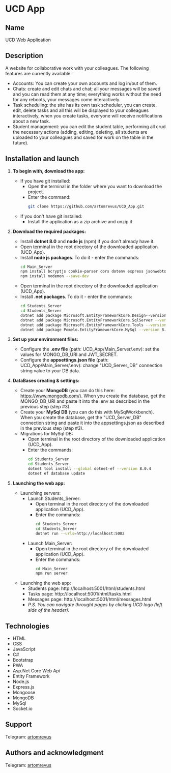 # UCD App

## Name
UCD Web Application

## Description
A website for collaborative work with your colleagues. The following features are currently available: 
- Accounts: You can create your own accounts and log in/out of them.
- Chats: create and edit chats and chat; all your messages will be saved and you can read them at any time; everything works without the need for any reboots, your messages come interactively. 
- Task scheduling: the site has its own task scheduler, you can create, edit, delete tasks and all this will be displayed to your colleagues interactively, when you create tasks, everyone will receive notifications about a new task.
- Student management: you can edit the student table, performing all crud the necessary actions (adding, editing, deleting, all students are uploaded to your colleagues and saved for work on the table in the future).

## Installation and launch
1. **To begin with, download the app:** 
    - If you have git installed: 
        - Open the terminal in the folder where you want to download the project.
        - Enter the command: 
            ```bash
            git clone https://github.com/artomrevus/UCD_App.git
    - If you don't have git installed: 
        - Install the application as a zip archive and unzip it


2. **Download the required packages:**
    - Install **dotnet 8.0** and **node js** (npm) if you don't already have it.
    - Open terminal in the root directory of the downloaded application (UCD_App).
    - Install **node js packages**. To do it - enter the commands: 
        ```bash
        cd Main_Server
        npm install bcryptjs cookie-parser cors dotenv express jsonwebtoken mongoose socket.io
        npm install nodemon --save-dev
    - Open terminal in the root directory of the downloaded application (UCD_App).
    - Install **.net packages**. To do it - enter the commands: 
        ```bash
        cd Students_Server
        cd Students_Server
        dotnet add package Microsoft.EntityFrameworkCore.Design--version 8.0.4
        dotnet add package Microsoft.EntityFrameworkCore.SqlServer --version 8.0.4
        dotnet add package Microsoft.EntityFrameworkCore.Tools --version 8.0.4
        dotnet add package Pomelo.EntityFrameworkCore.MySql --version 8.0.2


3. **Set up your environment files:**
    - Configure the **.env file** (path: UCD_App/Main_Server/.env): set the values for MONGO_DB_URI and JWT_SECRET.
    - Configure the **appsettings.json file** (path: UCD_App/Main_Server/.env): change "UCD_Server_DB" connection string value to your DB data.


4. **DataBases creating & settings:**
    - Create your **MongoDB** (you can do this here: https://www.mongodb.com/). When you create the database, get the MONGO_DB_URI and paste it into the .env as described in the previous step (step #3).
    - Create your **MySql DB** (you can do this with MySqlWorkbench). When you create the database, get the "UCD_Server_DB" connection string and paste it into the appsettings.json as described in the previous step (step #3).
    - Migrations for MySql DB: 
        - Open terminal in the root directory of the downloaded application (UCD_App).
        - Enter the commands: 
            ```bash
            cd Students_Server
            cd Students_Server
            dotnet tool install --global dotnet-ef --version 8.0.4
            dotnet ef database update       


5. **Launching the web app:**
    - Launching servers: 
        - Launch Students_Server:
             - Open terminal in the root directory of the downloaded application (UCD_App).
             - Enter the commands: 
                ```bash
                cd Students_Server
                cd Students_Server     
                dotnet run --urls=http://localhost:5002
        - Launch Main_Server:
             - Open terminal in the root directory of the downloaded application (UCD_App).
             - Enter the commands: 
                ```bash
                cd Main_Server   
                npm run server
    - Launching the web app:
        - Students page: http://localhost:5001/html/students.html
        - Tasks page: http://localhost:5001/html/tasks.html
        - Messages page: http://localhost:5001/html/messages.html
        - *P.S. You can navigate throught pages by clicking UCD logo (left side of the header).*

## Technologies
- HTML
- CSS
- JavaScript
- С#
- Bootstrap
- PWA
- Asp.Net Core Web Api
- Entity Framework
- Node.js
- Express.js
- Mongoose
- MongoDB
- MySql
- Socket.io

## Support
Telegram: [artomrevus](https://t.me/artomrevus)

## Authors and acknowledgment
Telegram: [artomrevus](https://t.me/artomrevus)
